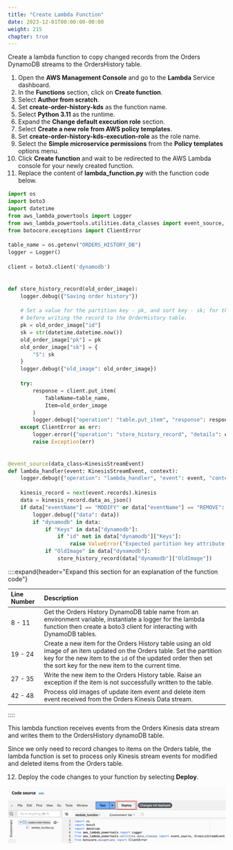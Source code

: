 ```yaml
---
title: "Create Lambda Function"
date: 2023-12-01T00:00:00-00:00
weight: 215
chapter: true
---
```


Create a lambda function to copy changed records from the Orders DynamoDB streams to the OrdersHistory table.

1. Open the **AWS Management Console** and go to the **Lambda** Service dashboard.
2. In the **Functions** section, click on **Create function**.
3. Select **Author from scratch**.
4. Set **create-order-history-kds** as the function name.
5. Select **Python 3.11** as the runtime.
6. Expand the **Change default execution role** section.
7. Select **Create a new role from AWS policy templates**.
8. Set **create-order-history-kds-execution-role** as the role name.
9. Select the **Simple microservice permissions** from the **Policy templates** options menu.
10. Click **Create function** and wait to be redirected to the AWS Lambda console for your newly created function.
11. Replace the content of **lambda_function.py** with the function code below.

```python
import os
import boto3
import datetime
from aws_lambda_powertools import Logger
from aws_lambda_powertools.utilities.data_classes import event_source, KinesisStreamEvent
from botocore.exceptions import ClientError

table_name = os.getenv("ORDERS_HISTORY_DB")
logger = Logger()

client = boto3.client('dynamodb')


def store_history_record(old_order_image):
    logger.debug({"Saving order history"})

    # Set a value for the partition key - pk, and sort key - sk; for the OrderHistory table
    # before writing the record to the OrderHistory table.
    pk = old_order_image["id"]
    sk = str(datetime.datetime.now())
    old_order_image["pk"] = pk
    old_order_image["sk"] = {
        "S": sk
    }
    logger.debug({"old_image": old_order_image})

    try:
        response = client.put_item(
            TableName=table_name,
            Item=old_order_image
        )
        logger.debug({"operation": "table.put_item", "response": response})
    except ClientError as err:
        logger.error({"operation": "store_history_record", "details": err})
        raise Exception(err)


@event_source(data_class=KinesisStreamEvent)
def lambda_handler(event: KinesisStreamEvent, context):
    logger.debug({"operation": "lambda_handler", "event": event, "context": context})

    kinesis_record = next(event.records).kinesis
    data = kinesis_record.data_as_json()
    if data["eventName"] == "MODIFY" or data["eventName"] == "REMOVE":
        logger.debug({"data": data})
        if "dynamodb" in data:
            if "Keys" in data["dynamodb"]:
                if "id" not in data["dynamodb"]["Keys"]:
                    raise ValueError("Expected partition key attribute - 'id' not found.")
            if "OldImage" in data["dynamodb"]:
                store_history_record(data["dynamodb"]["OldImage"])

```

::::expand{header="Expand this section for an explanation of the function code"}

| Line Number |  Description  |
|:-------------------- | :------------------ |
| 8 - 11 | Get the Orders History DynamoDB table name from an environment variable, instantiate a logger for the lambda function then create a boto3 client for interacting with DynamoDB tables. |
| 19 - 24 | Create a new item for the Orders History table using an old image of an item updated on the Orders table. Set the partition key for the new item to the `id` of the updated order then set the sort key for the new item to the current time. |
| 27 - 35 | Write the new item to the Orders History table. Raise an exception if the item is not successfully written to the table. |
| 42 - 48 | Process old images of update item event and delete item event received from the Orders Kinesis Data stream. |

::::

This lambda function receives events from the Orders Kinesis data stream and writes them to the OrdersHistory dynamoDB table.

Since we only need to record changes to items on the Orders table, the lambda function is set to process only Kinesis stream events for modified and deleted items from the Orders table.

12. Deploy the code changes to your function by selecting **Deploy**.

![AWS Lambda function creation wizard](/static/images/change-data-capture/ex2/deploy-code.png)
